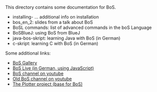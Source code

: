 This directory contains some documentation for BoS. 
* installing- ... additional info on installation 
* bos_en_2: slides from a talk about BoS
* BoSL commands: list of advanced commands in the boS Language
* BoSBlueJ: using BoS from BlueJ
* java-bos-skript: learning Java with BoS (in German)
* c-skript: learning C with BoS (in German)

Some additional links:
* [BoS Gallery](https://hosting.iem.thm.de/user/euler/gallery2/index.php?inhalt=home "some screenshots from BoS projects")
* [BoS Live (in German, using JavaScript)](https://hosting.iem.thm.de/user/euler/gallery2/index.php?inhalt=live "first live version")
* [ BoS channel on youtube](https://www.youtube.com/channel/UCzCCpJgSjXkTXP3rHSvkEGA/ "some videos")
* [Old BoS channel on youtube](https://www.youtube.com/channel/UCElCYEug97vk-LvFMI6k3ow/videos "some videos")
* [The Plotter project (base for BoS)](https://hosting.iem.thm.de/user/euler/plotter/index.php "plotter docu")

